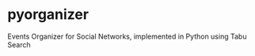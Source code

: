 pyorganizer
==========
Events Organizer for Social Networks, implemented in Python using Tabu Search
